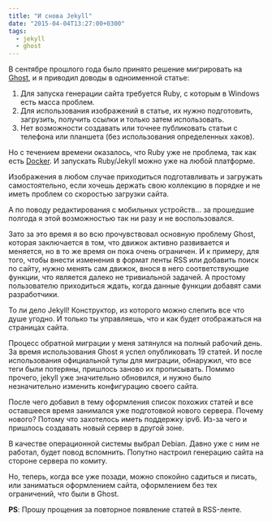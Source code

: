 ```yaml
---
title: "И снова Jekyll"
date: "2015-04-04T13:27:00+0300"
tags:
  - jekyll
  - ghost
---
```

В сентябре прошлого года было принято решение мигрировать на [Ghost](http://www.juev.org/2014/11/02/jekyll-to-ghost/ "Ghost"), и я приводил доводы в одноименной статье:

1. Для запуска генерации сайта требуется Ruby, с которым в Windows есть масса проблем.
2. Для использования изображений в статье, их нужно подготовить, загрузить, получить ссылки и только затем использовать.
3. Нет возможности создавать или точнее публиковать статьи с телефона или планшета (без использования определенных хаков).

Но с течением времени оказалось, что Ruby уже не проблема, так как есть [Docker](https://github.com/jekyll/docker "jekyll/docker"). И запускать Ruby/Jekyll можно уже на любой платформе.

Изображения в любом случае приходиться подготавливать и загружать самостоятельно, если хочешь держать свою коллекцию в порядке и не иметь проблем со скоростью загрузки сайта. 

А по поводу редактирования с мобильных устройств… за прошедшие полгода я этой возможностью так ни разу и не воспользовался.

Зато за это время я во всю прочувствовал основную проблему Ghost, которая заключается в том, что движок активно развивается и меняется, но в то же время он пока очень ограничен. И к примеру, для того, чтобы внести изменения в формат ленты RSS или добавить поиск по сайту, нужно менять сам движок, внося в него соответствующие функции, что является далеко не тривиальной задачей. А простому пользователю приходиться ждать, когда данные функции добавят сами разработчики.

То ли дело Jekyll! Конструктор, из которого можно слепить все что душе угодно. И только ты управляешь, что и как будет отображаться на страницах сайта.

Процесс обратной миграции у меня затянулся на полный рабочий день. За время использования Ghost я успел опубликовать 19 статей. И после использования официальной тулы для миграции, обнаружил, что все теги были потеряны, пришлось заново их прописывать. Помимо прочего, jekyll уже значительно обновился, и нужно было незначительно изменить конфигурацию своего сайта. 

После чего добавил в тему оформления список похожих статей и все оставшееся время занимался уже подготовкой нового сервера. Почему нового? Потому что захотелось иметь поддержку ipv6. Из-за чего и пришлось создавать новый сервер в другой зоне.

В качестве операционной системы выбрал Debian. Давно уже с ним не работал, будет повод вспомнить. Попутно настроил генерацию сайта на стороне сервера по комиту.

Но, теперь, когда все уже позади, можно спокойно садиться и писать, или заниматься оформлением сайта, оформлением без тех ограничений, что были в Ghost.

**PS**: Прошу прощения за повторное появление статей в RSS-ленте.
